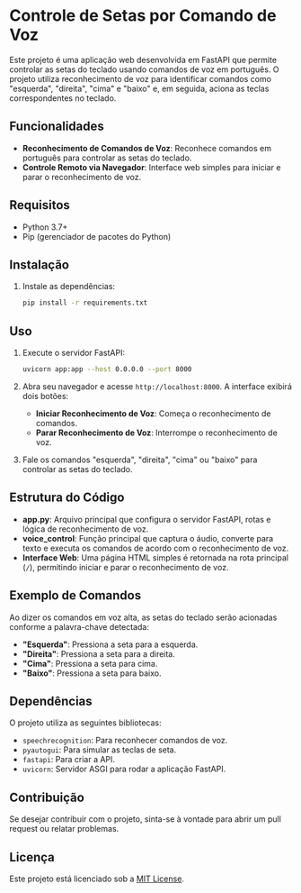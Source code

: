 # Controle de Setas por Comando de Voz

Este projeto é uma aplicação web desenvolvida em FastAPI que permite controlar as setas do teclado usando comandos de voz em português. O projeto utiliza reconhecimento de voz para identificar comandos como "esquerda", "direita", "cima" e "baixo" e, em seguida, aciona as teclas correspondentes no teclado.

## Funcionalidades

- **Reconhecimento de Comandos de Voz**: Reconhece comandos em português para controlar as setas do teclado.
- **Controle Remoto via Navegador**: Interface web simples para iniciar e parar o reconhecimento de voz.

## Requisitos

- Python 3.7+
- Pip (gerenciador de pacotes do Python)

## Instalação

1. Instale as dependências:
   ```bash
   pip install -r requirements.txt
   ```

## Uso

1. Execute o servidor FastAPI:
   ```bash
   uvicorn app:app --host 0.0.0.0 --port 8000
   ```

2. Abra seu navegador e acesse `http://localhost:8000`. A interface exibirá dois botões:
   - **Iniciar Reconhecimento de Voz**: Começa o reconhecimento de comandos.
   - **Parar Reconhecimento de Voz**: Interrompe o reconhecimento de voz.

3. Fale os comandos "esquerda", "direita", "cima" ou "baixo" para controlar as setas do teclado.

## Estrutura do Código

- **app.py**: Arquivo principal que configura o servidor FastAPI, rotas e lógica de reconhecimento de voz.
- **voice_control**: Função principal que captura o áudio, converte para texto e executa os comandos de acordo com o reconhecimento de voz.
- **Interface Web**: Uma página HTML simples é retornada na rota principal (`/`), permitindo iniciar e parar o reconhecimento de voz.

## Exemplo de Comandos

Ao dizer os comandos em voz alta, as setas do teclado serão acionadas conforme a palavra-chave detectada:

- **"Esquerda"**: Pressiona a seta para a esquerda.
- **"Direita"**: Pressiona a seta para a direita.
- **"Cima"**: Pressiona a seta para cima.
- **"Baixo"**: Pressiona a seta para baixo.

## Dependências

O projeto utiliza as seguintes bibliotecas:

- `speechrecognition`: Para reconhecer comandos de voz.
- `pyautogui`: Para simular as teclas de seta.
- `fastapi`: Para criar a API.
- `uvicorn`: Servidor ASGI para rodar a aplicação FastAPI.

## Contribuição

Se desejar contribuir com o projeto, sinta-se à vontade para abrir um pull request ou relatar problemas.

## Licença

Este projeto está licenciado sob a [MIT License](LICENSE).
```

